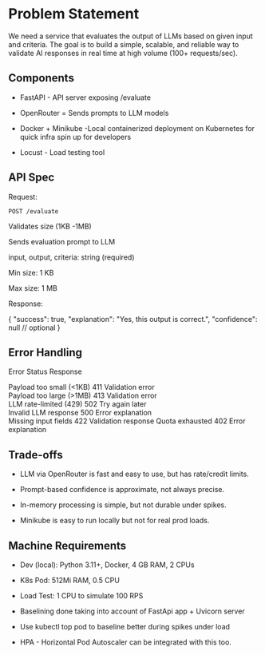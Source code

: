 # Problem Statement

We need a service that evaluates the output of LLMs based on given input and criteria. The goal is to build a simple, scalable, and reliable way to validate AI responses in real time at high volume (100+ requests/sec).

## Components

- FastAPI - API server exposing /evaluate

- OpenRouter = Sends prompts to LLM models

- Docker + Minikube -Local containerized deployment on Kubernetes for quick infra spin up for developers

- Locust - Load testing tool

## API Spec

Request:

`POST /evaluate`

Validates size (1KB -1MB)

Sends evaluation prompt to LLM

input, output, criteria: string (required)

Min size: 1 KB

Max size: 1 MB

Response:

{
  "success": true,
  "explanation": "Yes, this output is correct.",
  "confidence": null // optional
}

## Error Handling

Error                     Status    Response            

Payload too small (<1KB)    411      Validation error    
Payload too large (>1MB)    413      Validation error    
LLM rate-limited (429)      502      Try again later     
Invalid LLM response        500      Error explanation   
Missing input fields        422      Validation response 
Quota exhausted             402      Error explanation

## Trade-offs

- LLM via OpenRouter is fast and easy to use, but has rate/credit limits.

- Prompt-based confidence is approximate, not always precise.

- In-memory processing is simple, but not durable under spikes.

- Minikube is easy to run locally but not for real prod loads.


## Machine Requirements

- Dev (local): Python 3.11+, Docker, 4 GB RAM, 2 CPUs

- K8s Pod: 512Mi RAM, 0.5 CPU

- Load Test: 1 CPU to simulate 100 RPS

- Baselining done taking into account of FastApi app + Uvicorn server

- Use kubectl top pod to baseline better during spikes under load

- HPA - Horizontal Pod Autoscaler can be integrated with this too.